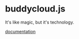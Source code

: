 buddycloud.js
=============

It's like magic, but it's technology.

[documentation](http:/buddycloudjs.buddycloud.com)
